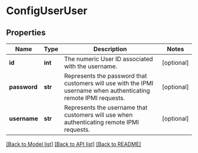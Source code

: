 # ConfigUserUser

## Properties
Name | Type | Description | Notes
------------ | ------------- | ------------- | -------------
**id** | **int** | The numeric User ID associated with the username. | [optional] 
**password** | **str** | Represents the password that customers will use with the IPMI username when authenticating remote IPMI requests. | [optional] 
**username** | **str** | Represents the username that customers will use when authenticating remote IPMI requests. | [optional] 

[[Back to Model list]](../README.md#documentation-for-models) [[Back to API list]](../README.md#documentation-for-api-endpoints) [[Back to README]](../README.md)


